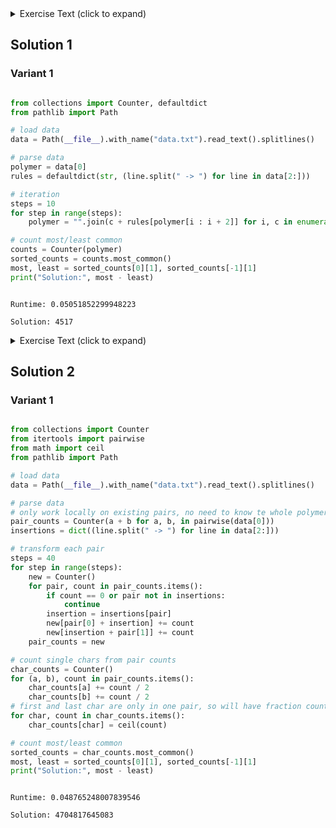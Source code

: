 <details><summary>Exercise Text (click to expand)</summary>

<article class="day-desc"><h2>--- Day 14: Extended Polymerization ---</h2><p>The incredible pressures at this depth are starting to put a strain on your submarine. The submarine has <a href="https://en.wikipedia.org/wiki/Polymerization" target="_blank">polymerization</a> equipment that would produce suitable materials to reinforce the submarine, and the nearby volcanically-active caves should even have the necessary input elements in sufficient quantities.</p>
<p>The submarine manual contains <span title="HO

HO -> OH">instructions</span> for finding the optimal polymer formula; specifically, it offers a <em>polymer template</em> and a list of <em>pair insertion</em> rules (your puzzle input). You just need to work out what polymer would result after repeating the pair insertion process a few times.</p>
<p>For example:</p>
<pre><code>NNCB

CH -&gt; B
HH -&gt; N
CB -&gt; H
NH -&gt; C
HB -&gt; C
HC -&gt; B
HN -&gt; C
NN -&gt; C
BH -&gt; H
NC -&gt; B
NB -&gt; B
BN -&gt; B
BB -&gt; N
BC -&gt; B
CC -&gt; N
CN -&gt; C
</code></pre>
<p>The first line is the <em>polymer template</em> - this is the starting point of the process.</p>
<p>The following section defines the <em>pair insertion</em> rules. A rule like <code>AB -&gt; C</code> means that when elements <code>A</code> and <code>B</code> are immediately adjacent, element <code>C</code> should be inserted between them. These insertions all happen simultaneously.</p>
<p>So, starting with the polymer template <code>NNCB</code>, the first step simultaneously considers all three pairs:</p>
<ul>
<li>The first pair (<code>NN</code>) matches the rule <code>NN -&gt; C</code>, so element <code><em>C</em></code> is inserted between the first <code>N</code> and the second <code>N</code>.</li>
<li>The second pair (<code>NC</code>) matches the rule <code>NC -&gt; B</code>, so element <code><em>B</em></code> is inserted between the <code>N</code> and the <code>C</code>.</li>
<li>The third pair (<code>CB</code>) matches the rule <code>CB -&gt; H</code>, so element <code><em>H</em></code> is inserted between the <code>C</code> and the <code>B</code>.</li>
</ul>
<p>Note that these pairs overlap: the second element of one pair is the first element of the next pair. Also, because all pairs are considered simultaneously, inserted elements are not considered to be part of a pair until the next step.</p>
<p>After the first step of this process, the polymer becomes <code>N<em>C</em>N<em>B</em>C<em>H</em>B</code>.</p>
<p>Here are the results of a few steps using the above rules:</p>
<pre><code>Template:     NNCB
After step 1: NCNBCHB
After step 2: NBCCNBBBCBHCB
After step 3: NBBBCNCCNBBNBNBBCHBHHBCHB
After step 4: NBBNBNBBCCNBCNCCNBBNBBNBBBNBBNBBCBHCBHHNHCBBCBHCB
</code></pre>
<p>This polymer grows quickly. After step 5, it has length 97; After step 10, it has length 3073. After step 10, <code>B</code> occurs 1749 times, <code>C</code> occurs 298 times, <code>H</code> occurs 161 times, and <code>N</code> occurs 865 times; taking the quantity of the most common element (<code>B</code>, 1749) and subtracting the quantity of the least common element (<code>H</code>, 161) produces <code>1749 - 161 = <em>1588</em></code>.</p>
<p>Apply 10 steps of pair insertion to the polymer template and find the most and least common elements in the result. <em>What do you get if you take the quantity of the most common element and subtract the quantity of the least common element?</em></p>
</article>

</details>

## Solution 1

### Variant 1

```python

from collections import Counter, defaultdict
from pathlib import Path

# load data
data = Path(__file__).with_name("data.txt").read_text().splitlines()

# parse data
polymer = data[0]
rules = defaultdict(str, (line.split(" -> ") for line in data[2:]))

# iteration
steps = 10
for step in range(steps):
    polymer = "".join(c + rules[polymer[i : i + 2]] for i, c in enumerate(polymer))

# count most/least common
counts = Counter(polymer)
sorted_counts = counts.most_common()
most, least = sorted_counts[0][1], sorted_counts[-1][1]
print("Solution:", most - least)


```

```

Runtime: 0.05051852299948223

Solution: 4517

```

<details><summary>Exercise Text (click to expand)</summary>

<article class="day-desc"><h2 id="part2">--- Part Two ---</h2><p>The resulting polymer isn't nearly strong enough to reinforce the submarine. You'll need to run more steps of the pair insertion process; a total of <em>40 steps</em> should do it.</p>
<p>In the above example, the most common element is <code>B</code> (occurring <code>2192039569602</code> times) and the least common element is <code>H</code> (occurring <code>3849876073</code> times); subtracting these produces <code><em>2188189693529</em></code>.</p>
<p>Apply <em>40</em> steps of pair insertion to the polymer template and find the most and least common elements in the result. <em>What do you get if you take the quantity of the most common element and subtract the quantity of the least common element?</em></p>
</article>

</details>

## Solution 2

### Variant 1

```python

from collections import Counter
from itertools import pairwise
from math import ceil
from pathlib import Path

# load data
data = Path(__file__).with_name("data.txt").read_text().splitlines()

# parse data
# only work locally on existing pairs, no need to know te whole polymer
pair_counts = Counter(a + b for a, b, in pairwise(data[0]))
insertions = dict((line.split(" -> ") for line in data[2:]))

# transform each pair
steps = 40
for step in range(steps):
    new = Counter()
    for pair, count in pair_counts.items():
        if count == 0 or pair not in insertions:
            continue
        insertion = insertions[pair]
        new[pair[0] + insertion] += count
        new[insertion + pair[1]] += count
    pair_counts = new

# count single chars from pair counts
char_counts = Counter()
for (a, b), count in pair_counts.items():
    char_counts[a] += count / 2
    char_counts[b] += count / 2
# first and last char are only in one pair, so will have fraction counts, just ceil them
for char, count in char_counts.items():
    char_counts[char] = ceil(count)

# count most/least common
sorted_counts = char_counts.most_common()
most, least = sorted_counts[0][1], sorted_counts[-1][1]
print("Solution:", most - least)


```

```

Runtime: 0.048765248007839546

Solution: 4704817645083

```